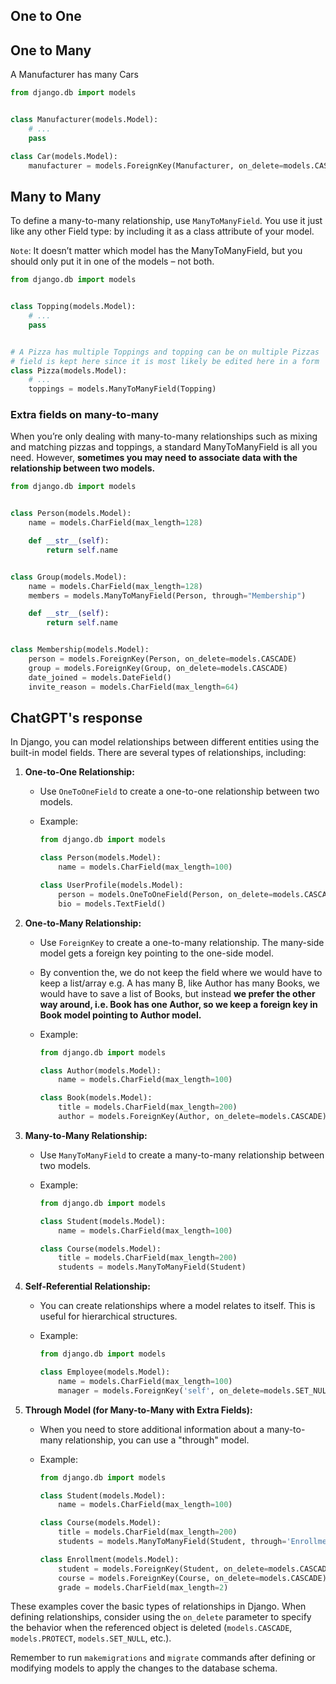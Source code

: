 
## One to One

## One to Many

A Manufacturer has many Cars

```py
from django.db import models


class Manufacturer(models.Model):
    # ...
    pass

class Car(models.Model):
    manufacturer = models.ForeignKey(Manufacturer, on_delete=models.CASCADE)
```

## Many to Many

To define a many-to-many relationship, use `ManyToManyField`. You use it just like any other Field type: by including it as a class attribute of your model.

`Note`: It doesn’t matter which model has the ManyToManyField, but you should only put it in one of the models – not both.

```py
from django.db import models


class Topping(models.Model):
    # ...
    pass


# A Pizza has multiple Toppings and topping can be on multiple Pizzas
# field is kept here since it is most likely be edited here in a form
class Pizza(models.Model):
    # ...
    toppings = models.ManyToManyField(Topping)
```

### Extra fields on many-to-many

When you’re only dealing with many-to-many relationships such as mixing and matching pizzas and toppings, a standard ManyToManyField is all you need.
However, **sometimes you may need to associate data with the relationship between two models.**

```py
from django.db import models


class Person(models.Model):
    name = models.CharField(max_length=128)

    def __str__(self):
        return self.name


class Group(models.Model):
    name = models.CharField(max_length=128)
    members = models.ManyToManyField(Person, through="Membership")

    def __str__(self):
        return self.name


class Membership(models.Model):
    person = models.ForeignKey(Person, on_delete=models.CASCADE)
    group = models.ForeignKey(Group, on_delete=models.CASCADE)
    date_joined = models.DateField()
    invite_reason = models.CharField(max_length=64)
```

## ChatGPT's response

In Django, you can model relationships between different entities using the built-in model fields. There are several types of relationships, including:

1. **One-to-One Relationship:**
   - Use `OneToOneField` to create a one-to-one relationship between two models.
   - Example:

     ```python
     from django.db import models

     class Person(models.Model):
         name = models.CharField(max_length=100)

     class UserProfile(models.Model):
         person = models.OneToOneField(Person, on_delete=models.CASCADE)
         bio = models.TextField()
     ```

2. **One-to-Many Relationship:**
   - Use `ForeignKey` to create a one-to-many relationship. The many-side model gets a foreign key pointing to the one-side model.
   - By convention the, we do not keep the field where we would have to keep a list/array e.g. A has many B, like Author has many Books, we would have to save a list of Books, but instead **we prefer the other way around, i.e. Book has one Author, so we keep a foreign key in Book model pointing to Author model.**
   - Example:

     ```python
     from django.db import models

     class Author(models.Model):
         name = models.CharField(max_length=100)

     class Book(models.Model):
         title = models.CharField(max_length=200)
         author = models.ForeignKey(Author, on_delete=models.CASCADE)
     ```

3. **Many-to-Many Relationship:**
   - Use `ManyToManyField` to create a many-to-many relationship between two models.
   - Example:

     ```python
     from django.db import models

     class Student(models.Model):
         name = models.CharField(max_length=100)

     class Course(models.Model):
         title = models.CharField(max_length=200)
         students = models.ManyToManyField(Student)
     ```

4. **Self-Referential Relationship:**
   - You can create relationships where a model relates to itself. This is useful for hierarchical structures.
   - Example:

     ```python
     from django.db import models

     class Employee(models.Model):
         name = models.CharField(max_length=100)
         manager = models.ForeignKey('self', on_delete=models.SET_NULL, null=True, blank=True)
     ```

5. **Through Model (for Many-to-Many with Extra Fields):**
   - When you need to store additional information about a many-to-many relationship, you can use a "through" model.
   - Example:

     ```python
     from django.db import models

     class Student(models.Model):
         name = models.CharField(max_length=100)

     class Course(models.Model):
         title = models.CharField(max_length=200)
         students = models.ManyToManyField(Student, through='Enrollment')

     class Enrollment(models.Model):
         student = models.ForeignKey(Student, on_delete=models.CASCADE)
         course = models.ForeignKey(Course, on_delete=models.CASCADE)
         grade = models.CharField(max_length=2)
     ```

These examples cover the basic types of relationships in Django. When defining relationships, consider using the `on_delete` parameter to specify the behavior when the referenced object is deleted (`models.CASCADE`, `models.PROTECT`, `models.SET_NULL`, etc.).

Remember to run `makemigrations` and `migrate` commands after defining or modifying models to apply the changes to the database schema.